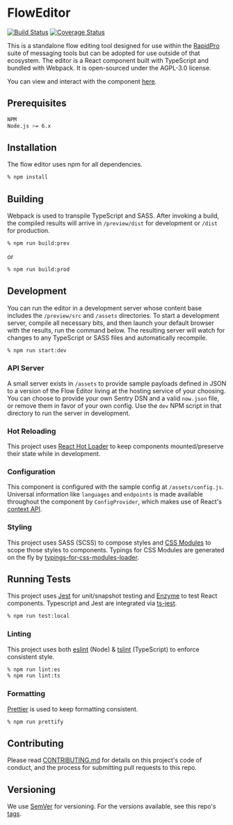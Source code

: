# FlowEditor

[![Build Status](https://travis-ci.org/nyaruka/floweditor.svg?branch=master)](https://travis-ci.org/nyaruka/floweditor)
[![Coverage Status](https://coveralls.io/repos/github/nyaruka/floweditor/badge.svg?branch=master)](https://coveralls.io/github/nyaruka/floweditor?branch=master)

This is a standalone flow editing tool designed for use within the [RapidPro](https://github.com/rapidpro/rapidpro) suite of messaging tools but can be adopted for use outside of that ecosystem. The editor is a React component built with TypeScript and bundled with Webpack. It is open-sourced under the AGPL-3.0 license.

You can view and interact with the component [here](https://master--hardcore-hypatia-8b3d76.netlify.com/).

## Prerequisites

```bash
NPM
Node.js >= 6.x
```

## Installation

The flow editor uses npm for all dependencies.

```bash
% npm install
```

## Building

Webpack is used to transpile TypeScript and SASS. After invoking a build, the compiled results will arrive in `/preview/dist` for development or `/dist` for production.

```bash
% npm run build:prev
```

or

```bash
% npm run build:prod
```

## Development

You can run the editor in a development server whose content base includes the `/preview/src` and `/assets` directories. To start a development server, compile all necessary bits, and then launch your default browser with the results, run the command below. The resulting server will watch for changes to any TypeScript or SASS files and automatically recompile.

```bash
% npm run start:dev
```

### API Server

A small server exists in `/assets` to provide sample payloads defined in JSON to a version of the Flow Editor living at the hosting service of your choosing. You can choose to provide your own Sentry DSN and a valid `now.json` file, or remove them in favor of your own config. Use the `dev` NPM script in that directory to run the server in development.

### Hot Reloading

This project uses [React Hot Loader](https://github.com/gaearon/react-hot-loader) to keep components mounted/preserve their state while in development.

### Configuration

This component is configured with the sample config at `/assets/config.js`. Universal information like `languages` and `endpoints` is made available throughout the component by `ConfigProvider`, which makes use of React's [context API](https://reactjs.org/docs/context.html).

### Styling

This project uses SASS (SCSS) to compose styles and [CSS Modules](https://github.com/css-modules/css-modules) to scope those styles to components. Typings for CSS Modules are generated on the fly by [typings-for-css-modules-loader](https://github.com/Jimdo/typings-for-css-modules-loader).

## Running Tests

This project uses [Jest](https://facebook.github.io/jest/) for unit/snapshot testing and [Enzyme](https://github.com/airbnb/enzyme) to test React components. Typescript and Jest are integrated via [ts-jest](https://github.com/kulshekhar/ts-jest).

```bash
% npm run test:local
```

### Linting

This project uses both [eslint](https://eslint.org/) (Node) & [tslint](https://github.com/palantir/tslint) (TypeScript) to enforce consistent style.

```bash
% npm run lint:es
% npm run lint:ts
```

### Formatting

[Prettier](https://github.com/prettier/prettier) is used to keep formatting consistent.

```bash
% npm run prettify
```

## Contributing

Please read [CONTRIBUTING.md](https://github.com/nyaruka/floweditor/blob/master/CONTRIBUTING.md) for details on this project's code of conduct, and the process for submitting pull requests to this repo.

## Versioning

We use [SemVer](http://semver.org/) for versioning. For the versions available, see this repo's [tags](https://github.com/nyaruka/floweditor/tags).
